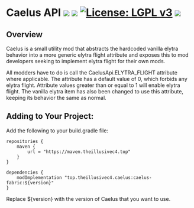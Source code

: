 # Caelus API [![](http://cf.way2muchnoise.eu/versions/caelus-fabric.svg)](https://www.curseforge.com/minecraft/mc-mods/caelus-fabric) [![](http://cf.way2muchnoise.eu/short_caelus-fabric_downloads.svg)](https://www.curseforge.com/minecraft/mc-mods/caelus-fabric/files) [![License: LGPL v3](https://img.shields.io/badge/License-LGPL%20v3-blue.svg?&style=flat-square)](https://www.gnu.org/licenses/lgpl-3.0) [![](https://img.shields.io/discord/500852157503766538.svg?color=green&label=Discord&style=flat-square)](https://discord.gg/JWgrdwt)

## Overview

Caelus is a small utility mod that abstracts the hardcoded vanilla elytra behavior into a more generic elytra flight attribute and exposes this to mod developers seeking to implement elytra flight for their own mods.

All modders have to do is call the CaelusApi.ELYTRA_FLIGHT attribute where applicable. The attribute has a default value of 0, which forbids any elytra flight. Attribute values greater than or equal to 1 will enable elytra flight. The vanilla elytra item has also been changed to use this attribute, keeping its behavior the same as normal.

## Adding to Your Project:

Add the following to your build.gradle file:

```
repositories {
    maven {
        url = "https://maven.theillusivec4.top"
    }
}

dependencies {
    modImplementation "top.theillusivec4.caelus:caelus-fabric:${version}"
}
```

Replace ${version} with the version of Caelus that you want to use.
